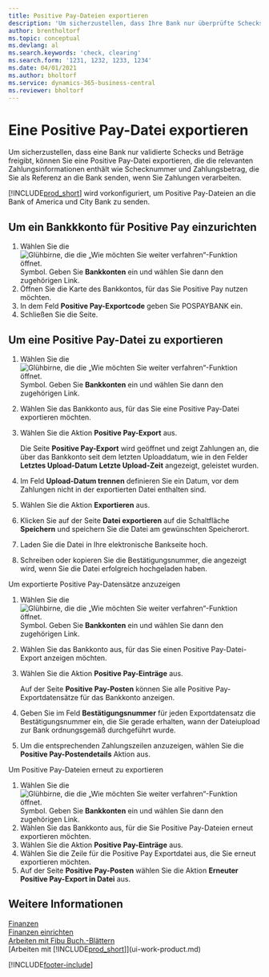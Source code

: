 ```yaml
---
title: Positive Pay-Dateien exportieren
description: 'Um sicherzustellen, dass Ihre Bank nur überprüfte Schecks und Beträge freigibt, können Sie ihr eine Positive Pay Datei senden, die die Daten für Kreditoren, Schecks und Zahlungsinformationen enthält.'
author: brentholtorf
ms.topic: conceptual
ms.devlang: al
ms.search.keywords: 'check, clearing'
ms.search.form: '1231, 1232, 1233, 1234'
ms.date: 04/01/2021
ms.author: bholtorf
ms.service: dynamics-365-business-central
ms.reviewer: bholtorf
---
```

# <a name="export-a-positive-pay-file"></a>Eine Positive Pay-Datei exportieren
Um sicherzustellen, dass eine Bank nur validierte Schecks und Beträge freigibt, können Sie eine Positive Pay-Datei exportieren, die die relevanten Zahlungsinformationen enthält wie Schecknummer und Zahlungsbetrag, die Sie als Referenz an die Bank senden, wenn Sie Zahlungen verarbeiten.

[!INCLUDE[prod_short](includes/prod_short.md)] wird vorkonfiguriert, um Positive Pay-Dateien an die Bank of America und City Bank zu senden.

## <a name="to-set-up-a-bank-account-for-positive-pay"></a>Um ein Bankkkonto für Positive Pay einzurichten
1. Wählen Sie die ![Glühbirne, die die „Wie möchten Sie weiter verfahren“-Funktion öffnet.](media/ui-search/search_small.png "Sagen Sie mir, was Sie tun möchten") Symbol. Geben Sie **Bankkonten** ein und wählen Sie dann den zugehörigen Link.
2. Öffnen Sie die Karte des Bankkontos, für das Sie Positive Pay nutzen möchten.
3. In dem Feld **Positive Pay-Exportcode** geben Sie POSPAYBANK ein.
4. Schließen Sie die Seite.

## <a name="to-export-a-positive-pay-file"></a>Um eine Positive Pay-Datei zu exportieren
1. Wählen Sie die ![Glühbirne, die die „Wie möchten Sie weiter verfahren“-Funktion öffnet.](media/ui-search/search_small.png "Sagen Sie mir, was Sie tun möchten") Symbol. Geben Sie **Bankkonten** ein und wählen Sie dann den zugehörigen Link.
2. Wählen Sie das Bankkonto aus, für das Sie eine Positive Pay-Datei exportieren möchten.
3. Wählen Sie die Aktion **Positive Pay-Export** aus.

    Die Seite **Positive Pay-Export** wird geöffnet und zeigt Zahlungen an, die über das Bankkonto seit dem letzten Uploaddatum, wie in den Felder **Letztes Upload-Datum** **Letzte Upload-Zeit** angezeigt, geleistet wurden.
4. Im Feld **Upload-Datum trennen** definieren Sie ein Datum, vor dem Zahlungen nicht in der exportierten Datei enthalten sind.
5. Wählen Sie die Aktion **Exportieren** aus.
6. Klicken Sie auf der Seite **Datei exportieren** auf die Schaltfläche **Speichern** und speichern Sie die Datei am gewünschten Speicherort.
7. Laden Sie die Datei in Ihre elektronische Bankseite hoch.
8. Schreiben oder kopieren Sie die Bestätigungsnummer, die angezeigt wird, wenn Sie die Datei erfolgreich hochgeladen haben.

Um exportierte Positive Pay-Datensätze anzuzeigen

1. Wählen Sie die ![Glühbirne, die die „Wie möchten Sie weiter verfahren“-Funktion öffnet.](media/ui-search/search_small.png "Sagen Sie mir, was Sie tun möchten") Symbol. Geben Sie **Bankkonten** ein und wählen Sie dann den zugehörigen Link.
2. Wählen Sie das Bankkonto aus, für das Sie einen Positive Pay-Datei-Export anzeigen möchten.
3. Wählen Sie die Aktion **Positive Pay-Einträge** aus.

    Auf der Seite **Positive Pay-Posten** können Sie alle Positive Pay-Exportdatensätze für das Bankkonto anzeigen.
4. Geben Sie im Feld **Bestätigungsnummer** für jeden Exportdatensatz die Bestätigungsnummer ein, die Sie gerade erhalten, wann der Dateiupload zur Bank ordnungsgemäß durchgeführt wurde.
5. Um die entsprechenden Zahlungszeilen anzuzeigen, wählen Sie die **Positive Pay-Postendetails** Aktion aus.

Um Positive Pay-Dateien erneut zu exportieren

1. Wählen Sie die ![Glühbirne, die die „Wie möchten Sie weiter verfahren“-Funktion öffnet.](media/ui-search/search_small.png "Was möchten Sie tun?") Symbol. Geben Sie **Bankkonten** ein und wählen Sie dann den zugehörigen Link.
2. Wählen Sie das Bankkonto aus, für die Sie Positive Pay-Dateien erneut exportieren möchten.
3. Wählen Sie die Aktion **Positive Pay-Einträge** aus.
4. Wählen Sie die Zeile für die Positive Pay Exportdatei aus, die Sie erneut exportieren möchten.
5. Auf der Seite **Positive Pay-Posten** wählen Sie die Aktion **Erneuter Positive Pay-Export in Datei** aus.

## <a name="see-also"></a>Weitere Informationen
[Finanzen](finance.md)  
[Finanzen einrichten](finance-setup-finance.md)  
[Arbeiten mit Fibu Buch.-Blättern](ui-work-general-journals.md)  
[Arbeiten mit [!INCLUDE[prod_short](includes/prod_short.md)]](ui-work-product.md)


[!INCLUDE[footer-include](includes/footer-banner.md)]
